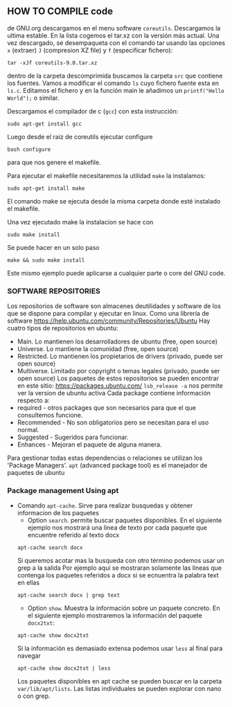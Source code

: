 ## HOW TO COMPILE code
de GNU.org descargamos en el menu software `coreutils`. Descargamos la ultima estable. En la lista cogemos el tar.xz con la versión más actual.
Una vez descargado, se desempaqueta con el comando tar usando las opciones `x` (extraer) `J` (compresion XZ file) y `f` (especificar fichero):
```
tar -xJf coreutils-9.0.tar.xz
```
dentro de la carpeta descomprimida buscamos la carpeta `src` que contiene los fuentes.
Vamos a modificar el comando  `ls` cuyo fichero fuente esta en `ls.c`.
Editamos el fichero y en la  función main le añadimos un `printf("Hello World");` o similar.

Descargamos el compilador de c (`gcc`) con esta instrucción:
```
sudo apt-get install gcc
```
Luego desde el raiz de coreutils ejecutar configure
```
bash configure
```
para que nos genere el makefile.

Para ejecutar el makefile necesitaremos la utilidad `make` la instalamos:
```
sudo apt-get install make
```
El comando make se ejecuta desde la misma carpeta donde esté instalado el makefile.

Una vez ejecutado make la instalacion se hace con
```
sudo make install
```
Se puede hacer en un solo paso
```
make && sudo make install

```
Este mismo ejemplo puede aplicarse a cualquier parte o core del GNU code.

### SOFTWARE REPOSITORIES

Los repositorios de software son almacenes deutilidades y software de los que se dispone para compilar y ejecutar en linux. Como una librería de software
https://help.ubuntu.com/community/Repositories/Ubuntu
Hay cuatro tipos de repositorios en ubuntu:
* Main. Lo mantienen los desarrolladores de ubuntu (free, open source)
* Universe. Lo mantiene la comunidad (free, open source)
* Restricted. Lo mantienen los propietarios de drivers (privado, puede ser open source)
* Multiverse. Limitado por copyright o temas legales (privado, puede ser open source)
Los paquetes de estos repositorios se pueden encontrar en este sitio:
https://packages.ubuntu.com/
`lsb_release -a` nos permite ver la version de ubuntu activa
Cada package contiene información respecto a:
* required - otros packages que son necesarios para que el que consultemos funcione.
* Recommended - No son obligatorios pero  se necesitan para el uso  normal.
* Suggested - Sugeridos para funcionar.
* Enhances - Mejoran el paquete de alguna manera.

Para gestionar todas estas dependencias o relaciones se utilizan los 'Package Managers'. `apt` (advanced package tool) es el manejador de paquetes de ubuntu

### Package management Using apt

* Comando `apt-cache`. Sirve para realizar busquedas y obtener informacion de los paquetes
  * Option `search`. permite buscar paquetes disponibles.
  En el siguiente ejemplo nos mostrará una linea de texto por cada paquete que encuentre referido al texto docx
  ```
  apt-cache search docx
  ```
  Si queremos acotar mas la busqueda con otro término podemos usar un grep a la salida
  Por ejemplo aquí se mostraran solamente las líneas que contenga los  paquetes referidos a docx si se ecnuentra la palabra text en ellas
  ```
  apt-cache search docx | grep text
  ```
  * Option `show`. Muestra la información sobre un paquete concreto.
  En el siguiente ejemplo mostraremos la información del paquete `docx2txt`:
  ```
  apt-cache show docx2txt
  ```
  Si la información es demasiado extensa podemos usar `less` al final para navegar
  ```
  apt-cache show docx2txt | less
  ```
  Los paquetes disponibles en apt cache se pueden buscar en la carpeta `var/lib/apt/lists`.
  Las listas individuales se pueden explorar con nano o con grep.

